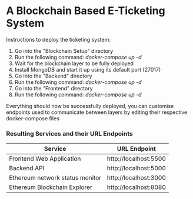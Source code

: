 # A Blockchain Based E-Ticketing System

Instructions to deploy the ticketing system:
1. Go into the "Blockchain Setup" directory
2. Run the following command: _docker-compose up -d_
3. Wait for the blockchain layer to be fully deployed
4. Install MongoDB and start it up using its default port (27017)
5. Go into the "Backend" directory
6. Run the following command: _docker-compose up -d_
7. Go into the "Frontend" directory
8. Run the following command: _docker-compose up -d_

Everything should now be successfully deployed, you can customise endpoints used to communicate between layers by editing their respective docker-compose files

### Resulting Services and their URL Endpoints
Service  | URL Endpoint
------------- | -------------
Frontend Web Application | http://localhost:5500
Backend API | http://localhost:5000
Ethereum network status monitor | http://localhost:3000
Ethereum Blockchain Explorer | http://localhost:8080
